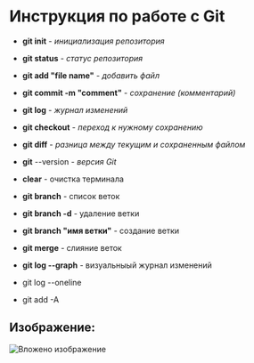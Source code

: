 # __Инструкция по работе с Git__

* __git init__ - *инициализация репозитория*

* __git status__ - *статус репозитория*

* __git add "file name"__ - *добавить файл*

* __git commit -m "comment"__ - *сохранение (комментарий)*

* __git log__ - *журнал изменений*

* __git checkout__ - *переход к нужному сохранению*

* __git diff__ - *разница между текущим и сохраненным файлом*

* __git__ --version - *версия Git*

* __clear__ - очистка терминала

* __git branch__ - список веток

* __git branch -d__ - удаление ветки

* __git branch "имя ветки"__ - создание ветки

* __git merge__ - слияние веток

* __git log --graph__ - визуальныый журнал изменений

* git log --oneline

* git add -A


## __Изображение:__
![Вложено изображение](comments.jpg)